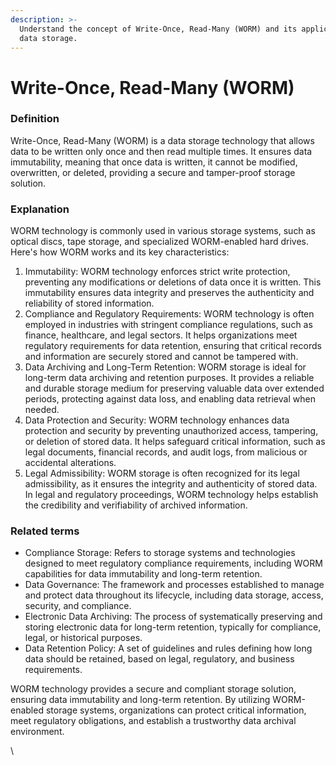 ```yaml
---
description: >-
  Understand the concept of Write-Once, Read-Many (WORM) and its application in
  data storage.
---
```


# Write-Once, Read-Many (WORM)

### Definition

Write-Once, Read-Many (WORM) is a data storage technology that allows data to be written only once and then read multiple times. It ensures data immutability, meaning that once data is written, it cannot be modified, overwritten, or deleted, providing a secure and tamper-proof storage solution.

### Explanation

WORM technology is commonly used in various storage systems, such as optical discs, tape storage, and specialized WORM-enabled hard drives. Here's how WORM works and its key characteristics:

1. Immutability: WORM technology enforces strict write protection, preventing any modifications or deletions of data once it is written. This immutability ensures data integrity and preserves the authenticity and reliability of stored information.
2. Compliance and Regulatory Requirements: WORM technology is often employed in industries with stringent compliance regulations, such as finance, healthcare, and legal sectors. It helps organizations meet regulatory requirements for data retention, ensuring that critical records and information are securely stored and cannot be tampered with.
3. Data Archiving and Long-Term Retention: WORM storage is ideal for long-term data archiving and retention purposes. It provides a reliable and durable storage medium for preserving valuable data over extended periods, protecting against data loss, and enabling data retrieval when needed.
4. Data Protection and Security: WORM technology enhances data protection and security by preventing unauthorized access, tampering, or deletion of stored data. It helps safeguard critical information, such as legal documents, financial records, and audit logs, from malicious or accidental alterations.
5. Legal Admissibility: WORM storage is often recognized for its legal admissibility, as it ensures the integrity and authenticity of stored data. In legal and regulatory proceedings, WORM technology helps establish the credibility and verifiability of archived information.

### Related terms

* Compliance Storage: Refers to storage systems and technologies designed to meet regulatory compliance requirements, including WORM capabilities for data immutability and long-term retention.
* Data Governance: The framework and processes established to manage and protect data throughout its lifecycle, including data storage, access, security, and compliance.
* Electronic Data Archiving: The process of systematically preserving and storing electronic data for long-term retention, typically for compliance, legal, or historical purposes.
* Data Retention Policy: A set of guidelines and rules defining how long data should be retained, based on legal, regulatory, and business requirements.

WORM technology provides a secure and compliant storage solution, ensuring data immutability and long-term retention. By utilizing WORM-enabled storage systems, organizations can protect critical information, meet regulatory obligations, and establish a trustworthy data archival environment.

\
